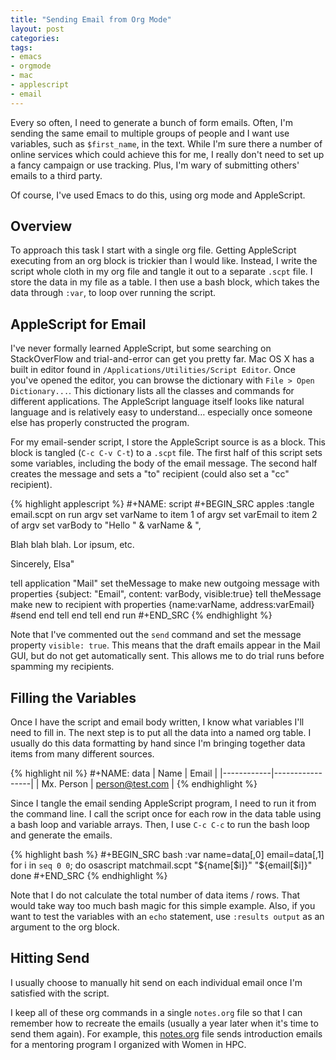 ```yaml
---
title: "Sending Email from Org Mode"
layout: post
categories:
tags:
- emacs
- orgmode
- mac
- applescript
- email
---
```

Every so often, I need to generate a bunch of form emails.
Often, I'm sending the same email to multiple groups of people and I want use variables, such as `$first_name`, in the text.
While I'm sure there a number of online services which could achieve this for me, I really don't need to set up a fancy campaign or use tracking.
Plus, I'm wary of submitting others' emails to a third party.

Of course, I've used Emacs to do this, using org mode and AppleScript.


## Overview

To approach this task I start with a single org file.
Getting AppleScript executing from an org block is trickier than I would like.
Instead, I write the script whole cloth in my org file and tangle it out to a separate `.scpt` file.
I store the data in my file as a table.
I then use a bash block, which takes the data through `:var`, to loop over running the script.


## AppleScript for Email

I've never formally learned AppleScript, but some searching on StackOverFlow and trial-and-error can get you pretty far.
Mac OS X has a built in editor found in `/Applications/Utilities/Script Editor`.
Once you've opened the editor, you can browse the dictionary with `File > Open Dictionary...`.
This dictionary lists all the classes and commands for different applications.
The AppleScript language itself looks like natural language and is relatively easy to understand&#x2026; especially once someone else has properly constructed the program.

For my email-sender script, I store the AppleScript source is as a block.
This block is tangled (`C-c C-v C-t`) to a `.scpt` file.
The first half of this script sets some variables, including the body of the email message.
The second half creates the message and sets a "to" recipient (could also set a "cc" recipient).

{% highlight applescript %}
#+NAME: script
#+BEGIN_SRC apples :tangle email.scpt
on run argv
   set varName  to item 1 of argv
   set varEmail to item 2 of argv
   set varBody  to "Hello " & varName & ",

Blah blah blah. Lor ipsum, etc.

Sincerely,
Elsa"

   tell application "Mail"
        set theMessage to make new outgoing message with properties {subject: "Email", content: varBody, visible:true}
        tell theMessage
             make new to recipient with properties {name:varName, address:varEmail}
             #send
        end tell
   end tell
end run
#+END_SRC
{% endhighlight %}

Note that I've commented out the `send` command and set the message property `visible: true`.
This means that the draft emails appear in the Mail GUI, but do not get automatically sent.
This allows me to do trial runs before spamming my recipients.


## Filling the Variables

Once I have the script and email body written, I know what variables I'll need to fill in.
The next step is to put all the data into a named org table.
I usually do this data formatting by hand since I'm bringing together data items from many different sources.

{% highlight nil %}
#+NAME: data
|    Name    |      Email      |
|------------|-----------------|
| Mx. Person | person@test.com |
{% endhighlight %}

Since I tangle the email sending AppleScript program, I need to run it from the command line.
I call the script once for each row in the data table using a bash loop and variable arrays.
Then, I use `C-c C-c` to run the bash loop and generate the emails.

{% highlight bash %}
#+BEGIN_SRC bash :var name=data[,0] email=data[,1]
for i in `seq 0 0`; do
osascript matchmail.scpt "${name[$i]}" "${email[$i]}"
done
#+END_SRC
{% endhighlight %}

Note that I do not calculate the total number of data items / rows.
That would take way too much bash magic for this simple example.
Also, if you want to test the variables with an `echo` statement, use `:results output` as an argument to the org block.


## Hitting Send

I usually choose to manually hit send on each individual email once I'm satisfied with the script.

I keep all of these org commands in a single `notes.org` file so that I can remember how to recreate the emails (usually a year later when it's time to send them again).
For example, this [notes.org](https://github.com/womeninhpc/mentoring/blob/master/notes.org) file sends introduction emails for a mentoring program I organized with Women in HPC.
